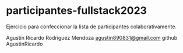 # participantes-fullstack2023
Ejercicio para confeccionar la lista de participantes colaborativamente.

Agustín Ricardo Rodríguez Mendoza <agustin890831@gmail.com> github AgustinRicardo
